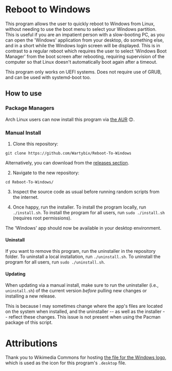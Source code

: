 # Reboot to Windows
This program allows the user to quickly reboot to Windows from Linux, without needing to use the boot menu to select your Windows partition.
This is useful if you are an impatient person with a slow-booting PC, as you can open the 'Windows' application from your desktop, do something else, and in a short while the Windows login screen will be displayed.
This is in contrast to a regular reboot which requires the user to select 'Windows Boot Manager' from the boot screen after rebooting, requiring supervision of the computer so that Linux doesn't automatically boot again after a timeout.

This program only works on UEFI systems.
Does not require use of GRUB, and can be used with systemd-boot too.

## How to use
### Package Managers
Arch Linux users can now install this program via [the AUR](https://aur.archlinux.org/packages/reboot-to-windows) 😊.

### Manual Install
1. Clone this repository:
```
git clone https://github.com/Wartybix/Reboot-To-Windows
```
Alternatively, you can download from the [releases section](https://github.com/Wartybix/Reboot-To-Windows/releases).

2. Navigate to the new repository:
```
cd Reboot-To-Windows/
```

3. Inspect the source code as usual before running random scripts from the internet.

3. Once happy, run the installer. To install the program locally, run `./install.sh`. To install the program for all users, run `sudo ./install.sh` (requires root permissions).

The 'Windows' app should now be available in your desktop environment.

#### Uninstall
If you want to remove this program, run the uninstaller in the repository folder.
To uninstall a local installation, run `./uninstall.sh`.
To uninstall the program for all users, run `sudo ./uninstall.sh`.

#### Updating
When updating via a manual install, make sure to run the uninstaller (i.e., `uninstall.sh`) of the current version *before* pulling new changes or installing a new release.

This is because I may sometimes change where the app's files are located on the system when installed, and the uninstaller -- as well as the installer -- reflect these changes.
This issue is not present when using the Pacman package of this script.

# Attributions
Thank you to Wikimedia Commons for hosting [the file for the Windows logo](https://en.m.wikipedia.org/wiki/File:Windows_logo_-_2021.svg), which is used as the icon for this program's `.desktop` file.

